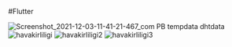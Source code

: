 #Flutter

![Screenshot_2021-12-03-11-41-21-467_com PB tempdata dhtdata](https://user-images.githubusercontent.com/58392243/144572942-d50b8780-32dd-4899-b609-9841ba39b813.jpg)
![havakirliligi](https://user-images.githubusercontent.com/58392243/144572936-c5aed1fd-c185-4ba2-acfc-6e0efe1cb2e1.PNG)
![havakirliligi2](https://user-images.githubusercontent.com/58392243/144572938-1ee9e213-88c6-4df4-ba33-74d974a757a4.PNG)
![havakirliligi3](https://user-images.githubusercontent.com/58392243/144572941-6a77d68f-7771-402b-842e-a157be40578c.PNG)

